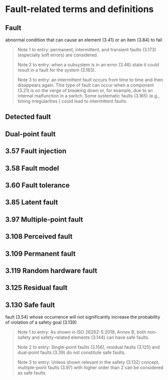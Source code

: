 # Fault-related terms and definitions

## Fault

abnormal condition that can cause an element \(3.41\) or an item \(3.84\) to fail

> Note 1 to entry: permanent, intermittent, and transient faults \(3.173\) \(especially soft errors\) are considered.
>
> Note 2 to entry: when a subsystem is in an error \(3.46\) state it could result in a fault for the system \(3.163\).
>
> Note 3 to entry: an intermittent fault occurs from time to time and then disappears again. This type of fault can occur when a component \(3.21\) is on the verge of breaking down or, for example, due to an internal malfunction in a switch. Some systematic faults \(3.165\) \(e.g., timing irregularities \) could lead to intermittent faults.



## Detected fault

## Dual-point fault

## 3.57 Fault injection

## 3.58 Fault model

## 3.60 Fault tolerance

## 3.85 Latent fault

## 3.97 Multiple-point fault

## 3.108 Perceived fault

## 3.109 Permanent fault

## 3.119 Random hardware fault

## 3.125 Residual fault

## 3.130 Safe fault

fault \(3.54\) whose occurrence will not significantly increase the probability of violation of a safety goal \(3.139\)

> Note 1 to entry: As shown in ISO 26262-5:2018, Annex B, both non-safety and safety-related elements \(3.144\) can have safe faults.
>
> Note 2 to entry: Single-point faults \(3.156\), residual faults \(3.125\) and dual-point faults \(3.39\) do not constitute safe faults.
>
> Note 3 to entry: Unless shown relevant in the safety \(3.132\) concept, multiple-point faults \(3.97\) with higher order than 2 can be considered as safe faults.





